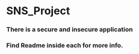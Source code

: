 # SNS_Project
### There is a secure and insecure application 
### Find Readme inside each for more info.
